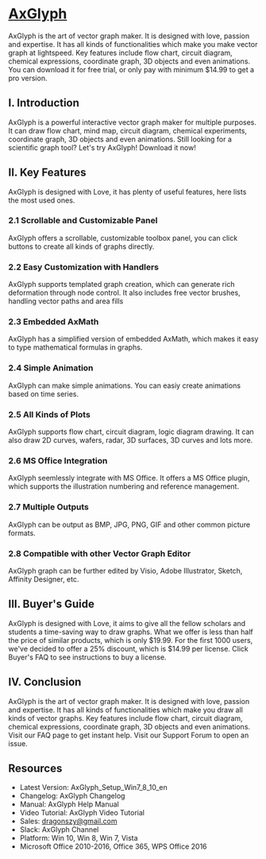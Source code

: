 # [AxGlyph](https://www.axsoft.co/axglyph)
AxGlyph is the art of vector graph maker. It is designed with love, passion and expertise. It has all kinds of functionalities which make you make vector graph at lightspeed. Key features include flow chart, circuit diagram, chemical expressions, coordinate graph, 3D objects and even animations. You can download it for free trial, or only pay with minimum $14.99 to get a pro version.

## I. Introduction
AxGlyph is a powerful interactive vector graph maker for multiple purposes. It can draw flow chart, mind map, circuit diagram, chemical experiments, coordinate graph, 3D objects and even animations. Still looking for a scientific graph tool? Let's try AxGlyph! Download it now!

## II. Key Features
AxGlyph is designed with Love, it has plenty of useful features, here lists the most used ones.

### 2.1 Scrollable and Customizable Panel
AxGlyph offers a scrollable, customizable toolbox panel, you can click buttons to create all kinds of graphs directly.

### 2.2 Easy Customization with Handlers
AxGlyph supports templated graph creation, which can generate rich deformation through node control. It also includes free vector brushes, handling vector paths and area fills

### 2.3 Embedded AxMath
AxGlyph has a simplified version of embedded AxMath, which makes it easy to type mathematical formulas in graphs.

### 2.4 Simple Animation
AxGlyph can make simple animations. You can easiy create animations based on time series.

### 2.5 All Kinds of Plots
AxGlyph supports flow chart, circuit diagram, logic diagram drawing. It can also draw 2D curves, wafers, radar, 3D surfaces, 3D curves and lots more.

### 2.6 MS Office Integration
AxGlyph seemlessly integrate with MS Office. It offers a MS Office plugin, which supports the illustration numbering and reference management.

### 2.7 Multiple Outputs
AxGlyph can be output as BMP, JPG, PNG, GIF and other common picture formats.

### 2.8 Compatible with other Vector Graph Editor
AxGlyph graph can be further edited by Visio, Adobe Illustrator, Sketch, Affinity Designer, etc.

## III. Buyer's Guide
AxGlyph is designed with Love, it aims to give all the fellow scholars and students a time-saving way to draw graphs. What we offer is less than half the price of similar products, which is only $19.99. For the first 1000 users, we've decided to offer a 25% discount, which is $14.99 per license. Click Buyer's FAQ to see instructions to buy a license.

## IV. Conclusion
AxGlyph is the art of vector graph maker. It is designed with love, passion and expertise. It has all kinds of functionalities which make you draw all kinds of vector graphs. Key features include flow chart, circuit diagram, chemical expressions, coordinate graph, 3D objects and even animations. Visit our FAQ page to get instant help. Visit our Support Forum to open an issue.

## Resources
* Latest Version: AxGlyph_Setup_Win7_8_10_en
* Changelog: AxGlyph Changelog
* Manual: AxGlyph Help Manual
* Video Tutorial: AxGlyph Video Tutorial
* Sales: dragonszy@gmail.com
* Slack: AxGlyph Channel
* Platform: Win 10, Win 8, Win 7, Vista
* Microsoft Office 2010-2016, Office 365, WPS Office 2016
